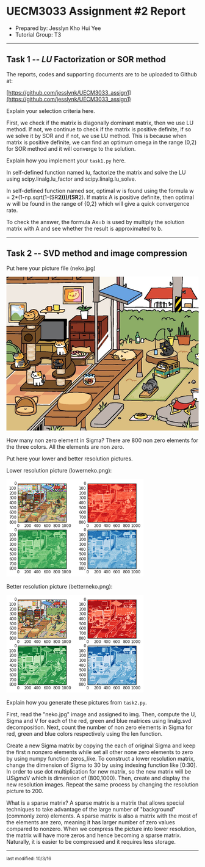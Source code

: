 ﻿UECM3033 Assignment #2 Report
========================================================

- Prepared by: Jesslyn Kho Hui Yee
- Tutorial Group: T3

--------------------------------------------------------

## Task 1 --  $LU$ Factorization or SOR method

The reports, codes and supporting documents are to be uploaded to Github at: 

[https://github.com/jesslynk/UECM3033_assign1](https://github.com/jesslynk/UECM3033_assign1)

Explain your selection criteria here.

First, we check if the matrix is diagonally dominant matrix, then we use LU method. If not, we continue to check if the matrix is positive definite, if so we solve it by SOR and if not, we use LU method. This is because when matrix is positive definite, we can find an optimum omega in the range (0,2) for SOR method and it will converge to the solution.

Explain how you implement your `task1.py` here.

In self-defined function named lu, factorize the matrix and solve the LU using scipy.linalg.lu_factor and scipy.linalg.lu_solve.

In self-defined function named sor, optimal w is found using the formula w = 2*(1-np.sqrt(1-(SR**2)))/(SR**2). If matrix A is positive definite, then optimal w will be found in the range of {0,2} which will give a quick convergence rate. 

To check the answer, the formula Ax=b is used by multiply the solution matrix with A and see whether the result is approximated to b.



















---------------------------------------------------------

## Task 2 -- SVD method and image compression

Put here your picture file (neko.jpg)

![neko.jpg](neko.jpg)


How many non zero element in Sigma?
There are 800 non zero elements for the three colors. All the elements are non zero.












Put here your lower and better resolution pictures. 

Lower resolution picture (lowerneko.png):

![lowerneko.png](lowerneko.png)


Better resolution picture (betterneko.png):

![betterneko.png](betterneko.png)







Explain how you generate these pictures from `task2.py`.


First, read the "neko.jpg" image and assigned to img. 
Then, compute the U, Sigma and V for each of the red, green and blue matrices using linalg.svd decomposition. 
Next, count the number of non zero elements in Sigma for red, green and blue colors respectively using the len function.

Create a new Sigma matrix by copying the each of original Sigma and keep the first n nonzero elements while set all other none zero elements to zero by using numpy function zeros_like. 
To construct a lower resolution matrix, change the dimension of Sigma to 30 by using indexing function like [0:30].
In order to use dot multiplication for new matrix, so the new matrix will be U*Sigma*V which is dimension of (800,1000). 
Then, create and display the new resolution images.
Repeat the same process by changing the resolution picture to 200.

What is a sparse matrix?
A sparse matrix is a matrix that allows special techniques to take advantage of the large number of "background" (commonly zero) elements.
A sparse matrix is also a matrix with the most of the elements are zero, meaning it has larger number of zero values compared to nonzero. 
When we compress the picture into lower resolution, the matrix will have more zeros and hence becoming a sparse matrix. Naturally, it is easier to be compressed and it requires less storage.

-----------------------------------

<sup>last modified: 10/3/16</sup>
